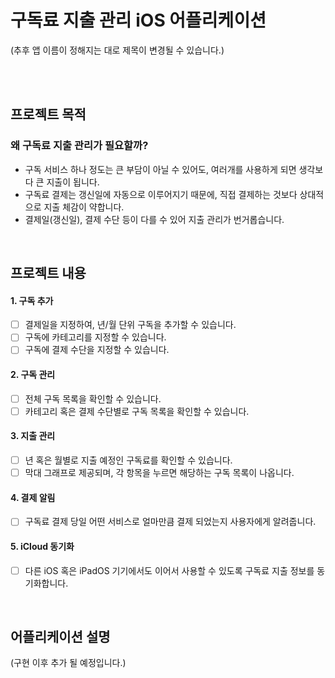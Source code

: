 # 구독료 지출 관리 iOS 어플리케이션

(추후 앱 이름이 정해지는 대로 제목이 변경될 수 있습니다.)

<br><br>

## 프로젝트 목적
### 왜 구독료 지출 관리가 필요할까?
- 구독 서비스 하나 정도는 큰 부담이 아닐 수 있어도, 여러개를 사용하게 되면 생각보다 큰 지출이 됩니다.
- 구독료 결제는 갱신일에 자동으로 이루어지기 때문에, 직접 결제하는 것보다 상대적으로 지출 체감이 약합니다.
- 결제일(갱신일), 결제 수단 등이 다를 수 있어 지출 관리가 번거롭습니다.

<br>

## 프로젝트 내용
#### 1. 구독 추가
- [ ] 결제일을 지정하여, 년/월 단위 구독을 추가할 수 있습니다.
- [ ] 구독에 카테고리를 지정할 수 있습니다.
- [ ] 구독에 결제 수단을 지정할 수 있습니다.
#### 2. 구독 관리
- [ ] 전체 구독 목록을 확인할 수 있습니다.
- [ ] 카테고리 혹은 결제 수단별로 구독 목록을 확인할 수 있습니다.
#### 3. 지출 관리
- [ ] 년 혹은 월별로 지출 예정인 구독료를 확인할 수 있습니다.
- [ ] 막대 그래프로 제공되며, 각 항목을 누르면 해당하는 구독 목록이 나옵니다.
#### 4. 결제 알림
- [ ] 구독료 결제 당일 어떤 서비스로 얼마만큼 결제 되었는지 사용자에게 알려줍니다.
#### 5. iCloud 동기화
- [ ] 다른 iOS 혹은 iPadOS 기기에서도 이어서 사용할 수 있도록 구독료 지출 정보를 동기화합니다.

<br>

## 어플리케이션 설명
(구현 이후 추가 될 예정입니다.)
